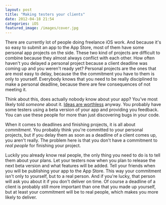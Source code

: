 ```yaml
---
layout: post
title: "Making testers your clients"
date: 2012-04-18 21:54
categories: iOS
featured_image: /images/cover.jpg
---
```

There are currently lot of people doing freelance iOS work. And because it's so easy to submit an app to the App Store, most of them have some personal app projects on the side. These two kind of projects are difficult to combine because they almost always conflict with each other. How often haven't you delayed a personal project because a client deadline was coming up and you weren't ready yet? Personal projects are the ones that are most easy to delay, because the the commitment you have to them is only to yourself. Everybody knows that you need to be really disciplined to make a personal deadline, because there are few consequences of not meeting it.

<!--more-->

Think about this, does actually nobody know about your app? You've most likely told *someone* about it. [Ideas are worthless](http://www.adilwali.com/entrepreneurship/ideas-are-worthless-execution-is-everything/) anyway. You probably have some testers using a beta version of your app and providing you feedback. You can use these people for more than just discovering bugs in your code.

When it comes to deadlines and finishing projects, it is all about *commitment*. You probably think you're committed to your personal projects, but if you delay them as soon as a deadline of a client comes up, you aren't really. The problem here is that you don't have a commitment to *real people* for finishing your project.

Luckily you already know real people, the only thing you need to do is to tell them about your plans. Let your testers now when you plan to release the next beta version and what features will be added. Tell your friends when you will be publishing your app to the App Store. This way your commitment isn't only to yourself, but to a real person. And if you're lucky, that person will ask you about it if you don't deliver on time. Of course a deadline of a client is probably still more important than one that you made up yourself, but at least your commitment will be to real people, which makes you more likely to deliver.
